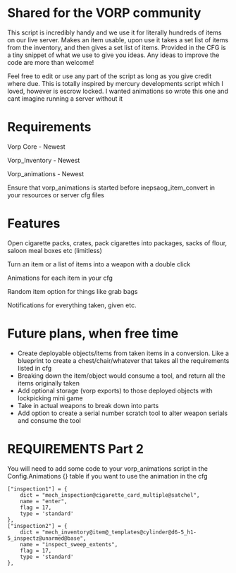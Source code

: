 # Shared for the VORP community

This script is incredibly handy and we use it for literally hundreds of items on our live server. 
Makes an item usable, upon use it takes a set list of items from the inventory, and then gives a set list of items.
Provided in the CFG is a tiny snippet of what we use to give you ideas. Any ideas to improve the code are more than welcome!

Feel free to edit or use any part of the script as long as you give credit where due. 
This is totally inspired by mercury developments script which I loved, however is escrow locked. 
I wanted animations so wrote this one and cant imagine running a server without it

# Requirements
Vorp Core - Newest

Vorp_Inventory - Newest

Vorp_animations - Newest

Ensure that vorp_animations is started before inepsaog_item_convert in your resources or server cfg files

# Features
Open cigarette packs, crates, pack cigarettes into packages, sacks of flour, saloon meal boxes etc (limitless)

Turn an item or a list of items into a weapon with a double click

Animations for each item in your cfg

Random item option for things like grab bags

Notifications for everything taken, given etc.

# Future plans, when free time
- Create deployable objects/items from taken items in a conversion. Like a blueprint to create a chest/chair/whatever that takes all the requirements listed in cfg
- Breaking down the item/object would consume a tool, and return all the items originally taken
- Add optional storage (vorp exports) to those deployed objects with lockpicking mini game
- Take in actual weapons to break down into parts
- Add option to create a serial number scratch tool to alter weapon serials and consume the tool

# REQUIREMENTS Part 2

You will need to add some code to your vorp_animations script in the Config.Animations {} table if you want to use the animation in the cfg

    ["inspection1"] = {
        dict = "mech_inspection@cigarette_card_multiple@satchel",
        name = "enter", 
        flag = 17,
        type = 'standard'
	},
    ["inspection2"] = {
        dict = "mech_inventory@item@_templates@cylinder@d6-5_h1-5_inspectz@unarmed@base",
        name = "inspect_sweep_extents", 
        flag = 17,
        type = 'standard'
	},